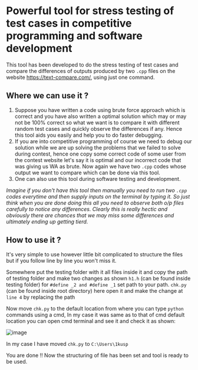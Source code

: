 # Powerful tool for stress testing of test cases in competitive programming and software development 

This tool has been developed to do the stress testing of test cases and compare the differences of outputs produced by two ```.cpp``` files on the website
https://text-compare.com/, using just one command.


## Where we can use it ?

1. Suppose you have written a code using brute force approach which is correct and you have also written a optimal solution which may or may not be 100% correct so what we want is to compare it with different random test cases and quickly observe the differences if any. Hence this tool aids you easily and help you to do faster debugging.
2. If you are into competitive programming of course we need to debug our solution while we are up solving the problems that we failed to solve during contest, hence one copy some correct code of some user from the contest website let's say it is optimal and our incorrect code that was giving us WA as brute. Now again we have two ```.cpp``` codes whose output we want to compare which can be done via this tool.
3. One can also use this tool during software testing and development.


_Imagine if you don't have this tool then manually you need to run two ```.cpp``` codes everytime and then supply inputs on the terminal by typing it. So just think when you are done doing this all you need to observe both o/p files carefully to notice any differences. Clearly this is really hectic and obviously there are chances that we may miss some differences and ultimately ending up getting tierd._


## How to use it ?

It's very simple to use however little bit complicated to structure the files but if you follow line by line you won't miss it.

Somewhere put the testing folder with it all files inside it and copy the path of testing folder and make two changes as shown 
```h1.h``` (can be found inside testing folder) for ```#define _2 and #define _1``` set path to your path. 
```chk.py``` (can be found inside root directory) here open it and make the change at ```line 4``` by replacing the path 

Now move ```chk.py``` to the default location from where you can type ```python``` commands using a cmd, In my case it was same as to that of cmd default location you can open cmd terminal and see it and check it as shown:

![image](https://user-images.githubusercontent.com/63403330/161602480-9f493b0a-1074-437d-b993-80260d56486e.png)

In my case I have moved ```chk.py``` to  ```C:\Users\1kusp```

You are done !! Now the structuring of file has been set and tool is ready to be used.
